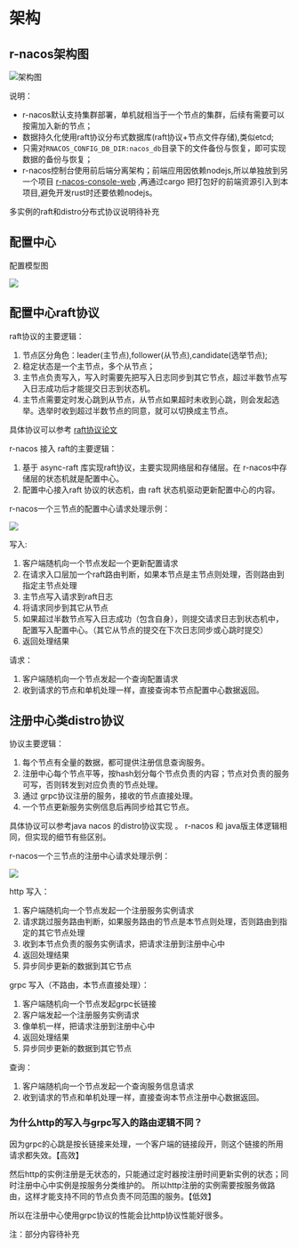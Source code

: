 # 架构


## r-nacos架构图

![架构图](https://raw.githubusercontent.com/r-nacos/r-nacos/master/doc/assets/imgs/r-nacos_L2_0.3.7.svg)

说明：

+ r-nacos默认支持集群部署，单机就相当于一个节点的集群，后续有需要可以按需加入新的节点；
+ 数据持久化使用raft协议分布式数据库(raft协议+节点文件存储),类似etcd;
+ 只需对`RNACOS_CONFIG_DB_DIR:nacos_db`目录下的文件备份与恢复，即可实现数据的备份与恢复；
+ r-nacos控制台使用前后端分离架构；前端应用因依赖nodejs,所以单独放到另一个项目 [r-nacos-console-web](https://github.com/r-nacos/rnacos-console-web) ,再通过cargo 把打包好的前端资源引入到本项目,避免开发rust时还要依赖nodejs。

多实例的raft和distro分布式协议说明待补充


## 配置中心

配置模型图


![](https://github.com/heqingpan/rnacos/raw/master/doc/assets/imgs/rnacos_L4_config001_LR.svg)


## 配置中心raft协议

raft协议的主要逻辑：
1. 节点区分角色：leader(主节点),follower(从节点),candidate(选举节点); 
2. 稳定状态是一个主节点，多个从节点；
3. 主节点负责写入，写入时需要先把写入日志同步到其它节点，超过半数节点写入日志成功后才能提交日志到状态机。
4. 主节点需要定时发心跳到从节点，从节点如果超时未收到心跳，则会发起选举。选举时收到超过半数节点的同意，就可以切换成主节点。

具体协议可以参考 [raft协议论文](https://docs.qq.com/doc/DY0VxSkVGWHFYSlZJ)

r-nacos 接入 raft的主要逻辑：

1.  基于 async-raft 库实现raft协议，主要实现网络层和存储层。在 r-nacos中存储层的状态机就是配置中心。
2.  配置中心接入raft 协议的状态机，由 raft 状态机驱动更新配置中心的内容。

r-nacos一个三节点的配置中心请求处理示例：


![](https://github.com/heqingpan/rnacos/raw/master/doc/assets/imgs/20230917182416.png)


写入:

1. 客户端随机向一个节点发起一个更新配置请求
2. 在请求入口层加一个raft路由判断，如果本节点是主节点则处理，否则路由到指定主节点处理
3. 主节点写入请求到raft日志
4. 将请求同步到其它从节点
5. 如果超过半数节点写入日志成功（包含自身），则提交请求日志到状态机中，配置写入配置中心。（其它从节点的提交在下次日志同步或心跳时提交）
6. 返回处理结果

请求：
1. 客户端随机向一个节点发起一个查询配置请求
1. 收到请求的节点和单机处理一样，直接查询本节点配置中心数据返回。


## 注册中心类distro协议

协议主要逻辑：

1. 每个节点有全量的数据，都可提供注册信息查询服务。
2. 注册中心每个节点平等，按hash划分每个节点负责的内容；节点对负责的服务可写，否则转发到对应负责的节点处理。
3. 通过 grpc协议注册的服务，接收的节点直接处理。
4. 一个节点更新服务实例信息后再同步给其它节点。

具体协议可以参考java nacos 的distro协议实现 。
r-nacos 和 java版主体逻辑相同，但实现的细节有些区别。


r-nacos一个三节点的注册中心请求处理示例：

![](https://github.com/heqingpan/rnacos/raw/master/doc/assets/imgs/20230917182622.png)

http 写入：

1. 客户端随机向一个节点发起一个注册服务实例请求
2. 请求跳过服务路由判断，如果服务路由的节点是本节点则处理，否则路由到指定的其它节点处理
3. 收到本节点负责的服务实例请求，把请求注册到注册中心中
4. 返回处理结果
5. 异步同步更新的数据到其它节点

grpc 写入（不路由，本节点直接处理）：

1. 客户端随机向一个节点发起grpc长链接
2. 客户端发起一个注册服务实例请求
3. 像单机一样，把请求注册到注册中心中
4. 返回处理结果
5. 异步同步更新的数据到其它节点

查询：

1. 客户端随机向一个节点发起一个查询服务信息请求
2. 收到请求的节点和单机处理一样，直接查询本节点注册中心数据返回。


### 为什么http的写入与grpc写入的路由逻辑不同？

因为grpc的心跳是按长链接来处理，一个客户端的链接段开，则这个链接的所用请求都失效。【高效】

然后http的实例注册是无状态的，只能通过定时器按注册时间更新实例的状态；同时注册中心中实例是按服务分类维护的。
所以http注册的实例需要按服务做路由，这样才能支持不同的节点负责不同范围的服务。【低效】

所以在注册中心使用grpc协议的性能会比http协议性能好很多。


注：部分内容待补充
